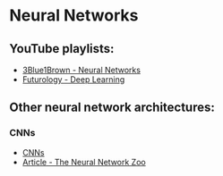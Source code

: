 # Neural Networks

## YouTube playlists:

- [3Blue1Brown - Neural Networks](https://www.youtube.com/playlist?list=PLZHQObOWTQDNU6R1_67000Dx_ZCJB-3pi)
- [Futurology - Deep Learning](https://www.youtube.com/playlist?list=PLfsEr6YiELADCJ6TflLs0Um9PDg6QJ0_0)

## Other neural network architectures:

### CNNs
- [CNNs](https://github.com/HosseinZaredar/Computational-Intelligence/blob/main/CNN.md)
- [Article - The Neural Network Zoo](https://www.mdpi.com/2504-3900/47/1/9)
